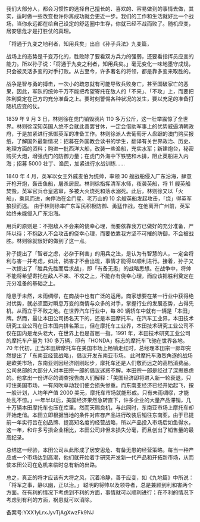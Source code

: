 我们大部分人，都会习惯性的选择自己擅长的、喜欢的、容易做到的事情去做，其实，适时做一些改变也许你离成功就会更近一步。我们的工作和生活就好比一个战场，当你永远都在给自己设定的舒适圈中生存，你就已经不战而败了。随机应变，居安思危才是打胜仗的真理。

「将通于九变之地利者，知用兵矣」出自《孙子兵法》九变篇，

战场上的态势是千变万化的，胜败除了要看双方兵力的强弱，还要看指挥员应变的能力。所以孙子说：「将通于九变之利者，知用兵矣。」毫无变化一味地墨守成规，只会被灵活多变的对手打败。从古至今，许多著名的将领，都是靠多变来取胜的。

战争是智与勇的搏击，一次小的疏忽就有可能导致兵败身亡，甚至国破家亡的恶果，因此，军队的统帅千万不能把希望寄托在敌人的「不来」、「不攻」上，而要把胜利奠定在己方的充分准备之上。要时刻警惕各种状况的发生，要以充足的准备打随机应变的仗。

1839 年 9 月 3 日，林则徐在虎门销毁鸦片 110 多万公斤，这一壮举震惊了全世界。林则徐深知英国人绝不会就此善罢甘休，一定会借助军事上的优势威逼清朝政府，于是加紧进行抵御英军的准备工作。林则徐派人去葡萄牙人盘踞的澳门购买报纸，了解国外最新情况：招募在外国教会读书的学生，翻译有关世界政治、历史、地理方面的资料；购进一批西洋大船，改装一些渔船，充实水军；新建炮台，秘密购买大炮，增强虎门的防御力量；在虎门外海中下铁链和木排，阻止英船进入内海；招募 5000 壮丁、渔民，加紧进行水战训练……

1840 年 4 月，英军以女王外戚麦伯为统帅，率领 30 艘战船侵入广东沿海，肆意开枪开炮，轰击鱼船，屠杀居民。林则徐指挥清军水师，夜袭英船，将 11 艘英船焚毁，英军官兵仓皇逃窜，多被大火烧死和落水溺死。此后，林则徐又以「火船」，乘风而进，向停泊在金门星、老万山的 10 余艘英船发起攻击，「烧」得英军狼狈而逃。 由于林则徐率广东军民积极防御、勇猛作战，在他离开广州前，英军始终未能侵入广东沿海。

用兵的原则是：不抱敌人不会来的侥幸心理，而要依靠我方已做好的充分准备，严阵以待；不抱敌人不会攻击的侥幸心理，而要依靠我方坚不可摧的防御，不会被战胜。林则徐就很好的做到了这一点。

孙子提出了「智者之虑，必杂于利害」的用兵之法，是认为有智慧的人，一定会将利与害一并考虑，如此，祸害才不会出现，事情才能得以顺利进行。接着，孙子又一次提出了「胜兵先胜而后求战」，即「有备无患」的战略思想。在战争中，将帅不能将希望寄托在敌人不来、不攻之上，不能存有侥幸心理，而应该把胜利奠定在充分准备的基础之上。

隐患于未然，未雨绸缪，在商战中也有广泛的运用。商家想要在某一行业中获得绝对优势，就必须面对瞬息万变的商情与众多的对手，掌握行业的发展态势，占得先机，从而立于不败之地。在世界汽车行业中，每 80 辆轿车中就有一辆是「本田」牌。然而，最让本田公司扬名天下的，还是本田摩托车。在汽车工业界，本田技术研究工业公司在日本国内排名第三，但在摩托车工业界，本田技术研究工业公司不仅在国内是龙头老大，在世界上也是首屈一指。1991 年，本田技术研究工业公司的摩托车产量为 130 多万辆，印有「HONDA」标志的摩托车飞驰在世界各地。 70 年代初，正当本田牌摩托车在美国市场上畅销走红时，总经理本田宗一郎却突然提出了「东南亚经营战略」，倡议开发东南亚市场。 此时摩托车激烈角逐的战场是欧美市场，东南亚则因经济刚刚起步，摩托车还是人们敬而远之的高档消费品。公司总部的大部分人对本田宗一郎的倡议迷惑不解。本田宗一郎是经过了深思熟虑的。他拿出一份详尽的调查报告向人们解释：「美国经济即将进入新一轮衰退，只盯住美国市场，一有风吹草动我们便会损失惨重。而东南亚经济已经开始起飞，按一般计划，人均年产值 2000 美元，摩托车市场就能形成。只有未雨绸缪，才能处乱不惊。」一年半以后，美国经济果然急转直下，许多企业的大量产品滞销，几十万辆本田摩托车也压在库里。然而天赐良机，与此同时，东南亚市场上摩托车却开始走俏。本田立即根据当地的条件对库存产品进行改装后销往东南亚。由于已提前一年实行旨在创品牌、提高知名度的经营战略，所以产品投入市场后如鱼得水，这一年，和许多亏损企业相比，本田公司非但未损失分毫，而且创出了销售量的最高纪录。

总结这一经验，本田公司从此形成了居安思危、有备无患的经营策略。每当一种产品或一个市场达到高潮，他们就开始着手研究开发新一代产品和开拓新市场，从而使本田公司在危机来临时总有新的出路。

总之，真正的将才应该有大将之风，沉着冷静，善于应变，如《九地篇》中所说：「将军之事，静以幽，正以治。」 聪明的将帅以及领导者，总是兼顾到利和害两个方面。在有利的情况下考虑到不利的方面，事情就可以顺利进行；在不利的情况下考虑到有利的方面，祸患就可以消除。

备案号:YXX1yLrxJyvTjAgXwzFk9NJ